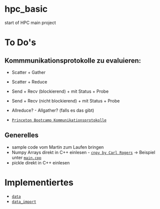 # hpc_basic
start of HPC main project

# To Do's

## Kommmunikationsprotokolle zu evaluieren:

- Scatter + Gather
- Scatter + Reduce
- Send + Recv (blockierend) + mit Status + Probe
- Send + Recv (nicht blockierend) + mit Status + Probe
- Allreduce? - Allgather? (falls es das gibt)

- <a href="https://princetonuniversity.github.io/PUbootcamp/sessions/parallel-programming/Intro_PP_bootcamp_2018.pdf" target="_blank">`Princeton Bootcamp Kommunikationsprotokolle`</a>

## Generelles

- sample code vom Martin zum Laufen bringen
- Numpy Arrays direkt in C++ einlesen - <a href="https://github.com/rogersce/cnpy" target="_blank">`cnpy by Carl Rogers`</a> -> Beispiel unter <a href="data_import/main.cpp" target="_blank">`main.cpp`</a>
- pickle direkt in C++ einlesen

# Implementiertes

- <a href="data/" target="_blank">`data`</a>
- <a href="data_import/" target="_blank">`data_import`</a>